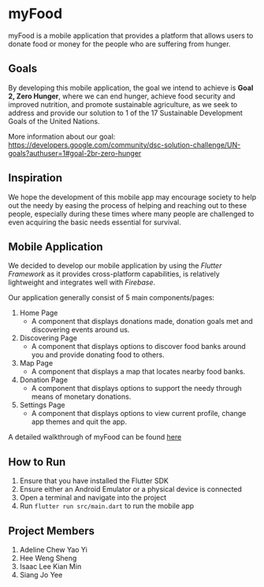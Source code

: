 # myFood
myFood is a mobile application that provides a platform that allows users to donate food or money for the people who are suffering from hunger.

## Goals
By developing this mobile application, the goal we intend to achieve is **Goal 2, Zero Hunger**, where we can end hunger, achieve food security and improved nutrition, and promote sustainable agriculture, as we seek to address and provide our solution to 1 of the 17 Sustainable Development Goals of the United Nations.

More information about our goal: https://developers.google.com/community/dsc-solution-challenge/UN-goals?authuser=1#goal-2br-zero-hunger

## Inspiration
We hope the development of this mobile app may encourage society to help out the needy by easing the process of helping and reaching out to these people, especially during these times where many people are challenged to even acquiring the basic needs essential for survival.

## Mobile Application
We decided to develop our mobile application by using the _Flutter Framework_ as it provides cross-platform capabilities, is relatively lightweight and integrates well with _Firebase_.

Our application generally consist of 5 main components/pages:
1. Home Page
    - A component that displays donations made, donation goals met and discovering events around us.
2. Discovering Page
    - A component that displays options to discover food banks around you and provide donating food to others.
3. Map Page
    - A component that displays a map that locates nearby food banks.
4. Donation Page
    - A component that displays options to support the needy through means of monetary donations.
5. Settings Page
    - A component that displays options to view current profile, change app themes and quit the app.

A detailed walkthrough of myFood can be found [here](https://youtu.be/WR2INw3L9TU)

## How to Run
1. Ensure that you have installed the Flutter SDK
2. Ensure either an Android Emulator or a physical device is connected
3. Open a terminal and navigate into the project
4. Run `flutter run src/main.dart` to run the mobile app

## Project Members
1. Adeline Chew Yao Yi
2. Hee Weng Sheng
3. Isaac Lee Kian Min
4. Siang Jo Yee
